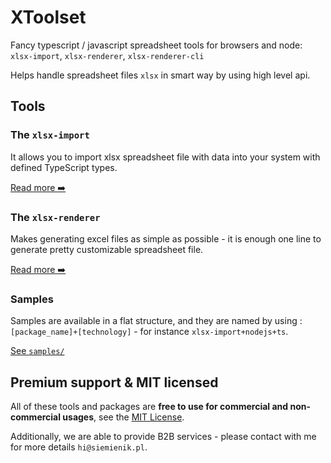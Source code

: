 # XToolset

Fancy typescript / javascript spreadsheet tools for browsers and node: `xlsx-import`, `xlsx-renderer`, `xlsx-renderer-cli`

Helps handle spreadsheet files `xlsx` in smart way by using high level api.

## Tools

### The `xlsx-import`

It allows you to import xlsx spreadsheet file with data into your system with defined TypeScript types.

[Read more :arrow_right:](packages/xlsx-import)

### The `xlsx-renderer`

Makes generating excel files as simple as possible - it is enough one line to generate pretty customizable spreadsheet file.

[Read more :arrow_right:](packages/xlsx-renderer)

### Samples

Samples are available in a flat structure, and they are named by using : `[package_name]+[technology]` - for instance `xlsx-import+nodejs+ts`.

[See `samples/`](samples/)

## Premium support & MIT licensed

All of these tools and packages are **free to use for commercial and non-commercial usages**, see the [MIT License](LICENSE).

Additionally, we are able to provide B2B services - please contact with me for more details `hi@siemienik.pl`.
